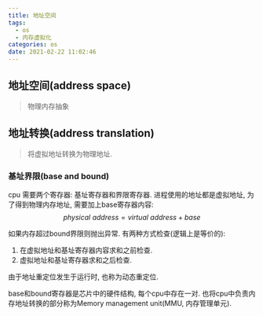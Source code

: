 ```yaml
---
title: 地址空间
tags:
  - os
  - 内存虚拟化
categories: os
date: 2021-02-22 11:02:46
---
```


## 地址空间(address space)
> 物理内存抽象

## 地址转换(address translation)
> 将虚拟地址转换为物理地址.
### 基址界限(base and bound)
cpu 需要两个寄存器: 基址寄存器和界限寄存器. 进程使用的地址都是虚拟地址, 为了得到物理内存地址, 需要加上base寄存器内容:
$$ physical \ address = virtual \ address + base $$

如果内存超过bound界限则抛出异常. 有两种方式检查(逻辑上是等价的):
1. 在虚拟地址和基址寄存器内容求和之前检查.
2. 虚拟地址和基址寄存器求和之后检查.

由于地址重定位发生于运行时, 也称为动态重定位.

base和bound寄存器是芯片中的硬件结构, 每个cpu中存在一对. 也将cpu中负责内存地址转换的部分称为Memory management unit(MMU, 内存管理单元).   




